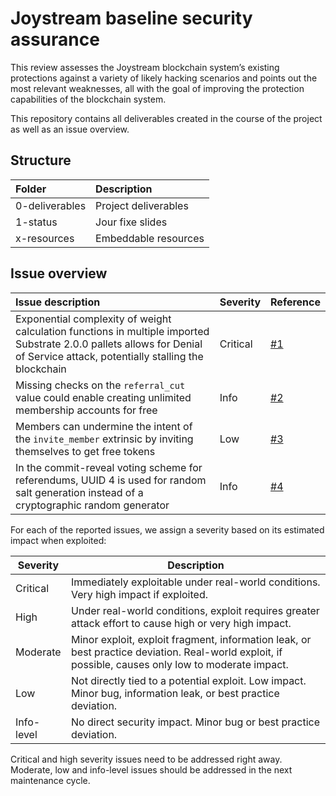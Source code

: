 # Joystream baseline security assurance

This review assesses the Joystream blockchain system’s existing protections against a variety of likely hacking scenarios and points out the most relevant weaknesses, all with the goal of improving the protection capabilities of the blockchain system.

This repository contains all deliverables created in the course of the project as well as an issue overview.

## Structure

| Folder        | Description           |
| :------------ | :-------------------- |
| 0-deliverables| Project deliverables  |
| 1-status      | Jour fixe slides      |
| x-resources   | Embeddable resources      |

## Issue overview

| Issue description | Severity | Reference |
| :------------ | :----------- | :-------- |
| Exponential complexity of weight calculation functions in multiple imported Substrate 2.0.0 pallets allows for Denial of Service attack, potentially stalling the blockchain           | Critical          | [#1](https://github.com/Joystream/audits/issues/1)       |
| Missing checks on the `referral_cut` value could enable creating unlimited membership accounts for free | Info | [#2](https://github.com/Joystream/audits/issues/2)|
| Members can undermine the intent of the `invite_member` extrinsic by inviting themselves to get free tokens | Low | [#3](https://github.com/Joystream/audits/issues/3) |
|In the commit-reveal voting scheme for referendums, UUID 4 is used for random salt generation instead of a cryptographic random generator | Info | [#4](https://github.com/Joystream/audits/issues/4) |


For each of the reported issues, we assign a severity based on its estimated impact when exploited:

| Severity	|Description        |
| ------------- | ----------------- |
|Critical	|Immediately exploitable under real-world conditions. Very high impact if exploited.|
|High		|Under real-world conditions, exploit requires greater attack effort to cause high or very high impact.|
|Moderate	|Minor exploit, exploit fragment, information leak, or best practice deviation. Real-world exploit, if possible, causes only low to moderate impact.|
|Low		|Not directly tied to a potential exploit. Low impact. Minor bug, information leak, or best practice deviation.|
|Info-level	|No direct security impact. Minor bug or best practice deviation.|

Critical and high severity issues need to be addressed right away. Moderate, low and info-level issues should be addressed in the next maintenance cycle.
